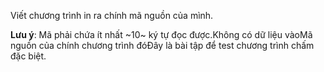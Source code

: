 Viết chương trình in ra chính mã nguồn của mình.

**Lưu ý**: Mã phải chứa ít nhất ~10~ ký tự đọc được.Không có dữ liệu vàoMã nguồn của chính chương trình đóĐây là bài tập để test chương trình chấm đặc biệt.